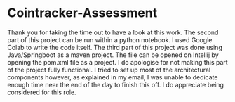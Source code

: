 # Cointracker-Assessment

Thank you for taking the time out to have a look at this work.
The second part of this project can be run within a python notebook. I used Google Colab to write the code itself.
The third part of this project was done using Java/Springboot as a maven project. The file can be opened on Intellij by opening the pom.xml file as a project. I do apologise for not making this part of the project fully functional. I tried to set up most of the architectural components however, as explained in my email, I was unable to dedicate enough time near the end of the day to finish this off. I do appreciate being considered for this role.
